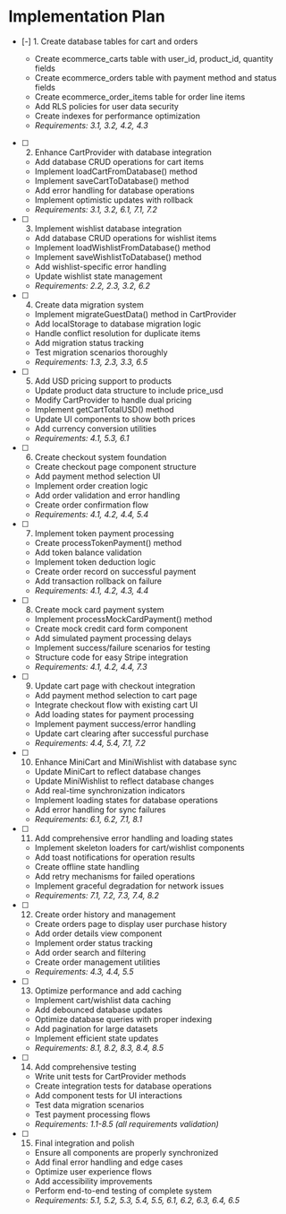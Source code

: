 # Implementation Plan

- [-] 1. Create database tables for cart and orders

  - Create ecommerce_carts table with user_id, product_id, quantity fields
  - Create ecommerce_orders table with payment method and status fields
  - Create ecommerce_order_items table for order line items
  - Add RLS policies for user data security
  - Create indexes for performance optimization
  - _Requirements: 3.1, 3.2, 4.2, 4.3_

- [ ] 2. Enhance CartProvider with database integration
  - Add database CRUD operations for cart items
  - Implement loadCartFromDatabase() method
  - Implement saveCartToDatabase() method
  - Add error handling for database operations
  - Implement optimistic updates with rollback
  - _Requirements: 3.1, 3.2, 6.1, 7.1, 7.2_

- [ ] 3. Implement wishlist database integration
  - Add database CRUD operations for wishlist items
  - Implement loadWishlistFromDatabase() method
  - Implement saveWishlistToDatabase() method
  - Add wishlist-specific error handling
  - Update wishlist state management
  - _Requirements: 2.2, 2.3, 3.2, 6.2_

- [ ] 4. Create data migration system
  - Implement migrateGuestData() method in CartProvider
  - Add localStorage to database migration logic
  - Handle conflict resolution for duplicate items
  - Add migration status tracking
  - Test migration scenarios thoroughly
  - _Requirements: 1.3, 2.3, 3.3, 6.5_

- [ ] 5. Add USD pricing support to products
  - Update product data structure to include price_usd
  - Modify CartProvider to handle dual pricing
  - Implement getCartTotalUSD() method
  - Update UI components to show both prices
  - Add currency conversion utilities
  - _Requirements: 4.1, 5.3, 6.1_

- [ ] 6. Create checkout system foundation
  - Create checkout page component structure
  - Add payment method selection UI
  - Implement order creation logic
  - Add order validation and error handling
  - Create order confirmation flow
  - _Requirements: 4.1, 4.2, 4.4, 5.4_

- [ ] 7. Implement token payment processing
  - Create processTokenPayment() method
  - Add token balance validation
  - Implement token deduction logic
  - Create order record on successful payment
  - Add transaction rollback on failure
  - _Requirements: 4.1, 4.2, 4.3, 4.4_

- [ ] 8. Create mock card payment system
  - Implement processMockCardPayment() method
  - Create mock credit card form component
  - Add simulated payment processing delays
  - Implement success/failure scenarios for testing
  - Structure code for easy Stripe integration
  - _Requirements: 4.1, 4.2, 4.4, 7.3_

- [ ] 9. Update cart page with checkout integration
  - Add payment method selection to cart page
  - Integrate checkout flow with existing cart UI
  - Add loading states for payment processing
  - Implement payment success/error handling
  - Update cart clearing after successful purchase
  - _Requirements: 4.4, 5.4, 7.1, 7.2_

- [ ] 10. Enhance MiniCart and MiniWishlist with database sync
  - Update MiniCart to reflect database changes
  - Update MiniWishlist to reflect database changes
  - Add real-time synchronization indicators
  - Implement loading states for database operations
  - Add error handling for sync failures
  - _Requirements: 6.1, 6.2, 7.1, 8.1_

- [ ] 11. Add comprehensive error handling and loading states
  - Implement skeleton loaders for cart/wishlist components
  - Add toast notifications for operation results
  - Create offline state handling
  - Add retry mechanisms for failed operations
  - Implement graceful degradation for network issues
  - _Requirements: 7.1, 7.2, 7.3, 7.4, 8.2_

- [ ] 12. Create order history and management
  - Create orders page to display user purchase history
  - Add order details view component
  - Implement order status tracking
  - Add order search and filtering
  - Create order management utilities
  - _Requirements: 4.3, 4.4, 5.5_

- [ ] 13. Optimize performance and add caching
  - Implement cart/wishlist data caching
  - Add debounced database updates
  - Optimize database queries with proper indexing
  - Add pagination for large datasets
  - Implement efficient state updates
  - _Requirements: 8.1, 8.2, 8.3, 8.4, 8.5_

- [ ] 14. Add comprehensive testing
  - Write unit tests for CartProvider methods
  - Create integration tests for database operations
  - Add component tests for UI interactions
  - Test data migration scenarios
  - Test payment processing flows
  - _Requirements: 1.1-8.5 (all requirements validation)_

- [ ] 15. Final integration and polish
  - Ensure all components are properly synchronized
  - Add final error handling and edge cases
  - Optimize user experience flows
  - Add accessibility improvements
  - Perform end-to-end testing of complete system
  - _Requirements: 5.1, 5.2, 5.3, 5.4, 5.5, 6.1, 6.2, 6.3, 6.4, 6.5_